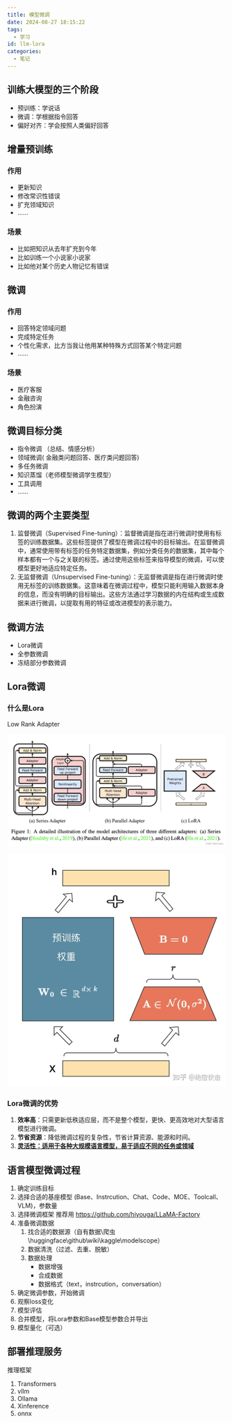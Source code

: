 ```yaml
---
title: 模型微调
date: 2024-08-27 18:15:22
tags:
  - 学习
id: llm-lora
categories:
  - 笔记
---
```


## 训练大模型的三个阶段

- 预训练：学说话
- 微调：学根据指令回答
- 偏好对齐：学会按照人类偏好回答

## 增量预训练

### 作用

- 更新知识
- 修改常识性错误
- 扩充领域知识
- ……

### 场景

- 比如把知识从去年扩充到今年
- 比如训练一个小说家小说家
- 比如他对某个历史人物记忆有错误

## 微调

### 作用

- 回答特定领域问题
- 完成特定任务
- 个性化需求，比方当我让他用某种特殊方式回答某个特定问题
- ……

### 场景

- 医疗客服
- 金融咨询
- 角色扮演

## 微调目标分类

- 指令微调 （总结、情感分析）
- 领域微调( 金融类问题回答、医疗类问题回答)
- 多任务微调
- 知识蒸馏（老师模型微调学生模型）
- 工具调用
- ……

## 微调的两个主要类型

1. 监督微调（Supervised Fine-tuning）：监督微调是指在进行微调时使用有标签的训练数据集。这些标签提供了模型在微调过程中的目标输出。在监督微调中，通常使用带有标签的任务特定数据集，例如分类任务的数据集，其中每个样本都有一个与之关联的标签。通过使用这些标签来指导模型的微调，可以使模型更好地适应特定任务。
2. 无监督微调（Unsupervised Fine-tuning）：无监督微调是指在进行微调时使用无标签的训练数据集。这意味着在微调过程中，模型只能利用输入数据本身的信息，而没有明确的目标输出。这些方法通过学习数据的内在结构或生成数据来进行微调，以提取有用的特征或改进模型的表示能力。

## 微调方法

- Lora微调
- 全参数微调
- 冻结部分参数微调

## Lora微调

### 什么是Lora

Low Rank Adapter

![img](https://raw.githubusercontent.com/zhangga/gitment-comments/master/uPic/2024-11/lora1-6ZPzRm.png)

![lora2-AxMP25](https://raw.githubusercontent.com/zhangga/gitment-comments/master/uPic/2024-11/lora2-AxMP25.png)

### Lora微调的优势

1. **效率高**：只需更新低秩适应层，而不是整个模型，更快、更高效地对大型语言模型进行微调。
2. **节省资源**：降低微调过程的复杂性，节省计算资源、能源和时间。
3. **[灵活性：适用于各种大规模语言模型，易于适应不同的任务或领域](https://ai-bot.cn/what-is-lora/)**

## 语言模型微调过程

1. 确定训练目标
2. 选择合适的基座模型 (Base、Instrcution、Chat、Code、MOE、Toolcall、VLM)，参数量
3. 选择微调框架 推荐用 https://github.com/hiyouga/LLaMA-Factory
4. 准备微调数据
   1. 找合适的数据源（自有数据\爬虫\huggingface\github\wiki\kaggle\modelscope）
   2. 数据清洗（过滤、去重、脱敏）
   3. 数据处理
      - 数据增强
      - 合成数据
      - 数据格式（text，instrcution，conversation）
5. 确定微调参数，开始微调
6. 观察loss变化
7. 模型评估
8. 合并模型，将Lora参数和Base模型参数合并导出
9. 模型量化（可选）

## 部署推理服务

推理框架

1. Transformers
2. vllm 
3. Ollama
4. Xinference
5. onnx
